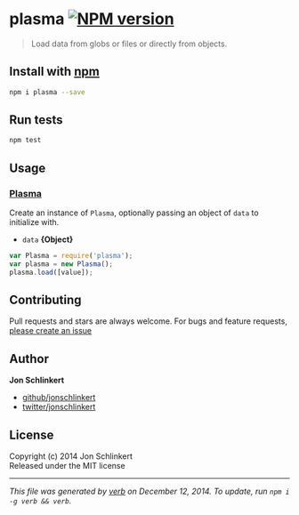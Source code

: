 # plasma [![NPM version](https://badge.fury.io/js/plasma.svg)](http://badge.fury.io/js/plasma)

> Load data from globs or files or directly from objects.

## Install with [npm](npmjs.org)

```bash
npm i plasma --save
```

## Run tests

```bash
npm test
```

## Usage
### [Plasma](index.js#L33)

Create an instance of `Plasma`, optionally passing an object of `data` to initialize with.

* `data` **{Object}**    

```js
var Plasma = require('plasma');
var plasma = new Plasma();
plasma.load([value]);
```


## Contributing
Pull requests and stars are always welcome. For bugs and feature requests, [please create an issue](https://github.com/jonschlinkert/plasma/issues)

## Author

**Jon Schlinkert**
 
+ [github/jonschlinkert](https://github.com/jonschlinkert)
+ [twitter/jonschlinkert](http://twitter.com/jonschlinkert) 

## License
Copyright (c) 2014 Jon Schlinkert  
Released under the MIT license

***

_This file was generated by [verb](https://github.com/assemble/verb) on December 12, 2014. To update, run `npm i -g verb && verb`._